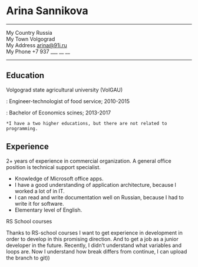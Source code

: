 Arina Sannikova
============

-------------------     ----------------------------
My Country Russia                             
My Town Volgograd                                        
My Address arina@91i.ru                            
My Phone +7 937 ___ __ __                              
-------------------     ----------------------------

Education
---------
Volgograd state agricultural university (VolGAU)
 
 :   Engineer-technologist of food service; 
2010-2015

:   Bachelor of Economics scines; 
2013-2017

    *I have a two higher educations, but there are not related to programming.

Experience
----------

2+ years of experience in commercial organization.
A general office position is technical support specialist.

* Knowledge of Microsoft office apps.
* I have a good understanding of application architecture, because l worked a lot of in IT.
* I can read and write documentation well on Russian, because I had to write it for software. 
* Elementary level of English.

RS School courses

Thanks to RS-school courses I want to get experience in development in order to develop in this promising direction. And to get a job as a junior developer in the future.
Recently, I didn't understand what variables and loops are. Now I understand how break differs from continue, I can upload the branch to git))